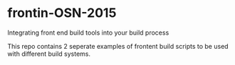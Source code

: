 # frontin-OSN-2015
Integrating front end build tools into your build process

This repo contains 2 seperate examples of frontent build scripts to be used with different build systems.

